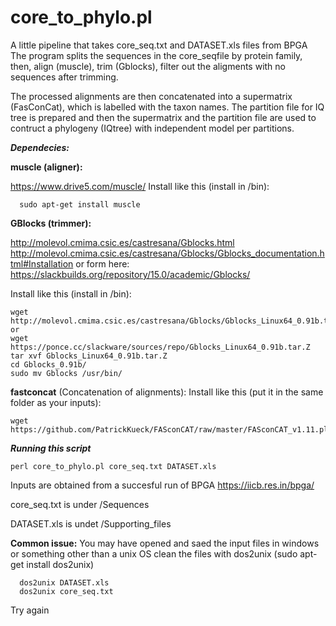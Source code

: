 # core_to_phylo.pl
A little pipeline that takes core_seq.txt and DATASET.xls files from BPGA 
The program splits the sequences in the core_seqfile by protein family, then, align (muscle), trim (Gblocks), filter out the aligments with no sequences after trimming. 

The processed alignments are then concatenated into a supermatrix (FasConCat),  which is labelled with the taxon names. The partition file for IQ tree is prepared and  then the supermatrix and the partition file are used to contruct a phylogeny (IQtree) with independent model per partitions.


***Dependecies:***

**muscle (aligner):**

https://www.drive5.com/muscle/
  Install like this (install in /bin):
  
      sudo apt-get install muscle

**GBlocks (trimmer):**

http://molevol.cmima.csic.es/castresana/Gblocks.html
http://molevol.cmima.csic.es/castresana/Gblocks/Gblocks_documentation.html#Installation
or form here: https://slackbuilds.org/repository/15.0/academic/Gblocks/
  
  Install like this (install in /bin):
  
    wget http://molevol.cmima.csic.es/castresana/Gblocks/Gblocks_Linux64_0.91b.tar.Z
    or
    wget https://ponce.cc/slackware/sources/repo/Gblocks_Linux64_0.91b.tar.Z
    tar xvf Gblocks_Linux64_0.91b.tar.Z
    cd Gblocks_0.91b/
    sudo mv Gblocks /usr/bin/

**fastconcat** (Concatenation of alignments):
  Install like this (put it in the same folder as your inputs):
  
    wget https://github.com/PatrickKueck/FASconCAT/raw/master/FASconCAT_v1.11.pl
    
    
  
 ***Running this script***
 

    
    perl core_to_phylo.pl core_seq.txt DATASET.xls

Inputs are obtained from a succesful run of BPGA
https://iicb.res.in/bpga/

core_seq.txt is under /Sequences

DATASET.xls is undet /Supporting_files
    
    
   **Common issue:**
   You may have opened and saed the input files in windows or something other than a unix OS
   clean the files with dos2unix (sudo apt-get install dos2unix)
   
      dos2unix DATASET.xls
      dos2unix core_seq.txt
   
   Try again
   
   
   
    
